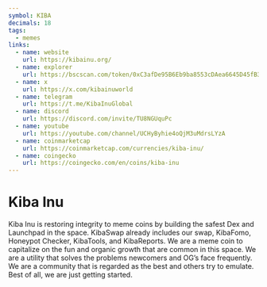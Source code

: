 ```yaml
---
symbol: KIBA
decimals: 18
tags:
  - memes
links:
  - name: website
    url: https://kibainu.org/
  - name: explorer
    url: https://bscscan.com/token/0xC3afDe95B6Eb9ba8553cDAea6645D45fB3a7FAF5
  - name: x
    url: https://x.com/kibainuworld
  - name: telegram
    url: https://t.me/KibaInuGlobal
  - name: discord
    url: https://discord.com/invite/TU8NGUquPc
  - name: youtube
    url: https://youtube.com/channel/UCHyByhie4oQjM3uMdrsLYzA
  - name: coinmarketcap
    url: https://coinmarketcap.com/currencies/kiba-inu/
  - name: coingecko
    url: https://coingecko.com/en/coins/kiba-inu
---
```


# Kiba Inu

Kiba Inu is restoring integrity to meme coins by building the safest Dex and Launchpad in the space. KibaSwap already includes our swap, KibaFomo, Honeypot Checker, KibaTools, and KibaReports. We are a meme coin to capitalize on the fun and organic growth that are common in this space. We are a utility that solves the problems newcomers and OG’s face frequently. We are a community that is regarded as the best and others try to emulate. Best of all, we are just getting started.
